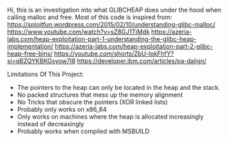 Hi, this is an investigation into what GLIBCHEAP does under the hood when calling malloc and free. Most of this code is inspired from:
https://sploitfun.wordpress.com/2015/02/10/understanding-glibc-malloc/ 
https://www.youtube.com/watch?v=sZ8GJ1TiMdk 
https://azeria-labs.com/heap-exploitation-part-1-understanding-the-glibc-heap-implementation/
https://azeria-labs.com/heap-exploitation-part-2-glibc-heap-free-bins/ 
https://youtube.com/shorts/ZbU-lokFhfY?si=qBZQYKBKGsyow7l8 
https://developer.ibm.com/articles/pa-dalign/

Limitations Of This Project:
- The pointers to the heap can only be located in the heap and the stack.
- No packed structures that mess up the memory alignment
- No Tricks that obscure the pointers (XOR linked lists)
- Probably only works on x86_64
- Only works on machines where the heap is allocated increasingly instead of decreasingly
- Probably works when compiled with MSBUILD
